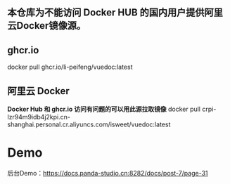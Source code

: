 ## 本仓库为不能访问 Docker HUB 的国内用户提供阿里云Docker镜像源。

## ghcr.io
docker pull ghcr.io/li-peifeng/vuedoc:latest

## 阿里云 Docker
**Docker Hub 和 ghcr.io 访问有问题的可以用此源拉取镜像**
docker pull crpi-lzr94m9idb4j2kpi.cn-shanghai.personal.cr.aliyuncs.com/isweet/vuedoc:latest

# Demo
后台Demo：https://docs.panda-studio.cn:8282/docs/post-7/page-31
